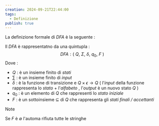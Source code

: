 ```yaml
---
creation: 2024-09-21T22:44:00
tags:
  - Definizione
publish: true
---
```

La definizione formale di *DFA* è la seguente :

Il *DFA* è rappresentatno da una quintupla : 
$$DFA : (\ Q,\ \Sigma ,\ \delta ,\ q_0 ,\ F\ )$$
Dove : 
+ $Q$ : è un insieme finito di *stati*
+ $\sum$  : è un insieme finito di *input*
+ $\delta$  : è la funzione di transizione e $Q\times \epsilon \rightarrow Q$ ( l'*input* della funzione rappresenta lo *stato* + l'*alfabeto* , l'*output* è un nuovo stato $Q$ )
+ $q_0$ : è un elemento di $Q$ che rappresenti lo *stato iniziale*
+ $F$ : è un sottoinsieme $\subseteq$ di $Q$ che rappresenta gli *stati finali / accettanti* 
>[!note] 
>Se $F$ è $\emptyset$ l'automa rifiuta tutte le stringhe 

